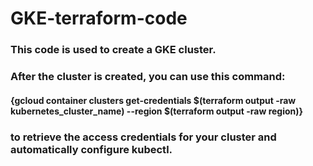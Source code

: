 # GKE-terraform-code
### This code is used to create a GKE cluster.
### After the cluster is created, you can use this command: 
#### {gcloud container clusters get-credentials $(terraform output -raw kubernetes_cluster_name) --region $(terraform output -raw region)}
### to retrieve the access credentials for your cluster and automatically configure kubectl.
